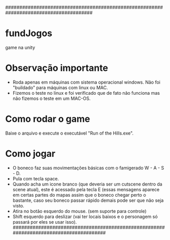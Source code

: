 #######################################################################################

# fundJogos
game na unity

# Observação importante
- Roda apenas em máquinas com sistema operacional windows. Não foi "buildado" para máquinas com linux ou MAC.
- Fizemos o teste no linux e foi verificado que de fato não funciona mas não fizemos o teste em um MAC-OS.

# Como rodar o game 
Baixe o arquivo e execute o executável "Run of the Hills.exe".

# Como jogar
- O boneco faz suas movimentações básicas com o famigerado W - A - S - D.
- Pula com tecla space.
- Quando acha um icone branco (que deveria ser um cutscene dentro da scene atual), este é acessado pela tecla E (essas mensagens aparece em certas partes do mapas
assim que o boneco chegar perto o bastante, caso seu boneco passar rápido demais pode ser que não seja visto.
- Atira no botão esquerdo do mouse. (sem suporte para controle)
- Shift esquerdo para deslizar (vai ter locais baixos e o personagem só passará por eles se usar isso). 
#######################################################################################
